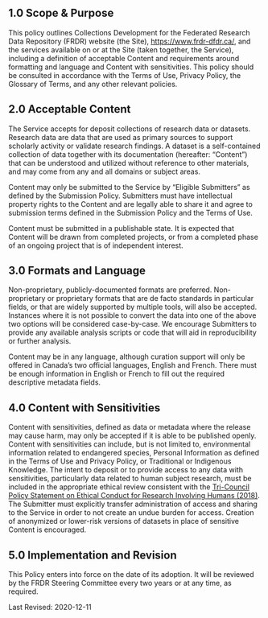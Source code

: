 
## 1.0 Scope & Purpose

This policy outlines Collections Development for the Federated Research Data Repository (FRDR) website (the Site), <a href="https://www.frdr-dfdr.ca/">https://www.frdr-dfdr.ca/</a>, and the services available on or at the Site (taken together, the Service), including a definition of acceptable Content and requirements around formatting and language and Content with sensitivities. This policy should be consulted in accordance with the Terms of Use, Privacy Policy, the Glossary of Terms, and any other relevant policies.

## 2.0 Acceptable Content

The Service accepts for deposit collections of research data or datasets. Research data are data that are used as primary sources to support scholarly activity or validate research findings. A dataset is a self-contained collection of data together with its documentation (hereafter: “Content”) that can be understood and utilized without reference to other materials, and may come from any and all domains or subject areas. 

Content may only be submitted to the Service by “Eligible Submitters” as defined by the Submission Policy. Submitters must have intellectual property rights to the Content and are legally able to share it and agree to submission terms defined in the Submission Policy and the Terms of Use. 

Content must be submitted in a publishable state. It is expected that Content will be drawn from completed projects, or from a completed phase of an ongoing project that is of independent interest.

## 3.0 Formats and Language

Non-proprietary, publicly-documented formats are preferred. Non-proprietary or proprietary formats that are de facto standards in particular fields, or that are widely supported by multiple tools, will also be accepted. Instances where it is not possible to convert the data into one of the above two options will be considered case-by-case. We encourage Submitters to provide any available analysis scripts or code that will aid in reproducibility or further analysis.

Content may be in any language, although curation support will only be offered in Canada’s two official languages, English and French. There must be enough information in English or French to fill out the required descriptive metadata fields.

## 4.0 Content with Sensitivities

Content with sensitivities, defined as data or metadata where the release may cause harm, may only be accepted if it is able to be published openly. Content with sensitivities can include, but is not limited to, environmental information related to endangered species, Personal Information as defined in the Terms of Use and Privacy Policy, or Traditional or Indigenous Knowledge. The intent to deposit or to provide access to any data with sensitivities, particularly data related to human subject research, must be included in the appropriate ethical review consistent with the [Tri-Council Policy Statement on Ethical Conduct for Research Involving Humans (2018)](https://ethics.gc.ca/eng/policy-politique_tcps2-eptc2_2018.html). The Submitter must explicitly transfer administration of access and sharing to the Service in order to not create an undue burden for access. Creation of anonymized or lower-risk versions of datasets in place of sensitive Content is encouraged.

## 5.0 Implementation and Revision

This Policy enters into force on the date of its adoption. It will be reviewed by the FRDR Steering Committee every two years or at any time, as required.

Last Revised: 2020-12-11
